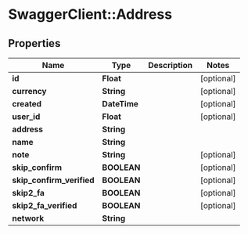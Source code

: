 # SwaggerClient::Address

## Properties
Name | Type | Description | Notes
------------ | ------------- | ------------- | -------------
**id** | **Float** |  | [optional] 
**currency** | **String** |  | [optional] 
**created** | **DateTime** |  | [optional] 
**user_id** | **Float** |  | [optional] 
**address** | **String** |  | 
**name** | **String** |  | 
**note** | **String** |  | [optional] 
**skip_confirm** | **BOOLEAN** |  | [optional] 
**skip_confirm_verified** | **BOOLEAN** |  | [optional] 
**skip2_fa** | **BOOLEAN** |  | [optional] 
**skip2_fa_verified** | **BOOLEAN** |  | [optional] 
**network** | **String** |  | 


